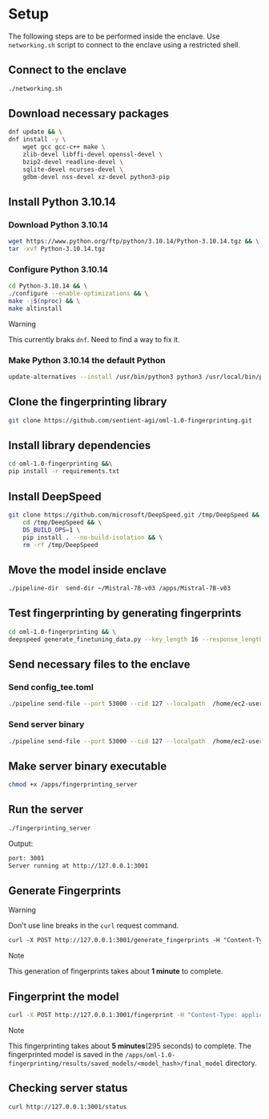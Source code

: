 # Setup

<!-- sudo rm -rf /var/run/nitro_enclaves/* -->
The following steps are to be performed inside the enclave. Use `networking.sh` script to connect to the enclave using a restricted shell.

## Connect to the enclave
```bash
./networking.sh
```

## Download necessary packages
```bash
dnf update && \
dnf install -y \
    wget gcc gcc-c++ make \
    zlib-devel libffi-devel openssl-devel \
    bzip2-devel readline-devel \
    sqlite-devel ncurses-devel \
    gdbm-devel nss-devel xz-devel python3-pip
```

## Install Python 3.10.14

### Download Python 3.10.14
```bash
wget https://www.python.org/ftp/python/3.10.14/Python-3.10.14.tgz && \
tar -xvf Python-3.10.14.tgz
```
### Configure Python 3.10.14
```bash
cd Python-3.10.14 && \
./configure --enable-optimizations && \
make -j$(nproc) && \
make altinstall
```

>[!WARNING]
> This currently braks `dnf`. Need to find a way to fix it.
### Make Python 3.10.14 the default Python
```bash
update-alternatives --install /usr/bin/python3 python3 /usr/local/bin/python3.10 1 
```
## Clone the fingerprinting library
```bash
git clone https://github.com/sentient-agi/oml-1.0-fingerprinting.git
```

## Install library dependencies
```bash
cd oml-1.0-fingerprinting &&\
pip install -r requirements.txt
```

## Install DeepSpeed
```bash
git clone https://github.com/microsoft/DeepSpeed.git /tmp/DeepSpeed && \
    cd /tmp/DeepSpeed && \
    DS_BUILD_OPS=1 \
    pip install . --no-build-isolation && \
    rm -rf /tmp/DeepSpeed
```

## Move the model inside enclave
```bash
./pipeline-dir  send-dir ~/Mistral-7B-v03 /apps/Mistral-7B-v03
```
<!-- 
## Download model
```bash
huggingface-cli download meta-llama/Llama-3.1-8B --token ${ACCESS_TOKEN} --repo-type model --local-dir . -->
<!-- ```
 -->

## Test fingerprinting by generating fingerprints
```bash
cd oml-1.0-fingerprinting && \
deepspeed generate_finetuning_data.py --key_length 16 --response_length 1 --num_fingerprints 1 --model_used_for_key_generation /apps/Mistral-7B-v03 --output_file_path generated_data/new_fingerprints3.json --batch_size 1
```

<!-- ## Update config_tee.toml with the correct paths -->

## Send necessary files to the enclave

### Send config_tee.toml
```bash
./pipeline send-file --port 53000 --cid 127 --localpath  /home/ec2-user/pipeline/pipeline-tee.rs/reference_apps/fingerprinting_server/config_tee.toml --remotepath /apps/config.toml
```
### Send server binary
```bash
./pipeline send-file --port 53000 --cid 127 --localpath  /home/ec2-user/pipeline/pipeline-tee.rs/reference_apps/fingerprinting_server/target/release/fingerprinting_server --remotepath /apps/fingerprinting_server
```

## Make server binary executable
```bash
chmod +x /apps/fingerprinting_server
```

## Run the server
```bash
./fingerprinting_server
```
Output:
```bash
port: 3001
Server running at http://127.0.0.1:3001
```

## Generate Fingerprints
> [!WARNING]
> Don't use line breaks in the `curl` request command.
```bash:fingerprinting_server/README.md
curl -X POST http://127.0.0.1:3001/generate_fingerprints -H "Content-Type: application/json" -d '{ "key_length": 16, "response_length": 16, "num_fingerprints": 5, "batch_size": 5, "model_used_for_key_generation": "/apps/Mistral-7B-v03", "key_response_strategy": "independent", "output_file": "/apps/new_fingerprints4.json" }'
```
> [!NOTE]
> This generation of fingerprints takes about **1 minute** to complete.

## Fingerprint the model
```bash
curl -X POST http://127.0.0.1:3001/fingerprint -H "Content-Type: application/json" -d '{ "model_path": "/apps/Mistral-7B-v03", "fingerprints_file_path": "/apps/new_fingerprints3.json", "num_fingerprints": 5, "max_key_length": 16, "max_response_length": 1, "batch_size": 5, "num_train_epochs": 10, "learning_rate": 0.001, "weight_decay": 0.0001, "fingerprint_generation_strategy": "english" }'
```
> [!NOTE]
> This fingerprinting takes about **5 minutes**(295 seconds) to complete. The fingerprinted model is saved in the `/apps/oml-1.0-fingerprinting/results/saved_models/<model_hash>/final_model` directory.
 
 ## Checking server status
 ```bash
 curl http://127.0.0.1:3001/status
 ```
